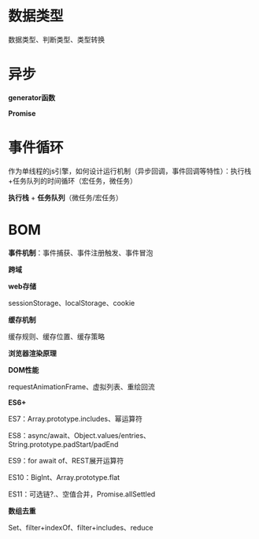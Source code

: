 # 数据类型

数据类型、判断类型、类型转换

# 异步

**generator函数**

**Promise**

# 事件循环

作为单线程的js引擎，如何设计运行机制（异步回调，事件回调等特性）：执行栈+任务队列的时间循环（宏任务，微任务）

**执行栈** + **任务队列**（微任务/宏任务）

# BOM

**事件机制**：事件捕获、事件注册触发、事件冒泡

**跨域**

**web存储**

sessionStorage、localStorage、cookie

**缓存机制**

缓存规则、缓存位置、缓存策略

**浏览器渲染原理**

**DOM性能**

requestAnimationFrame、虚拟列表、重绘回流

**ES6+**

ES7：Array.prototype.includes、幂运算符

ES8：async/await、Object.values/entries、String.prototype.padStart/padEnd

ES9：for await of、REST展开运算符

ES10：BigInt、Array.prototype.flat

ES11：可选链?.、空值合并，Promise.allSettled

**数组去重**

Set、filter+indexOf、filter+includes、reduce
